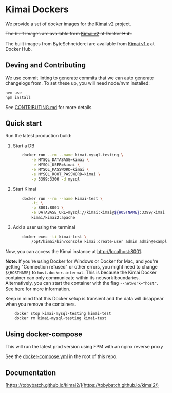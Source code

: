 # Kimai Dockers

We provide a set of docker images for the [Kimai v2](https://github.com/kevinpapst/kimai2) project.

~~The built images are available from [Kimai v2](https://hub.docker.com/r/kimai/kimai2) at Docker Hub.~~

The built images from ByteSchneiderei are available from [Kimai v1.x](https://hub.docker.com/r/byteschneiderei/tobybatch-kimai2) at Docker Hub.

## Deving and Contributing

We use commit linting to generate commits that we can auto generate changelogs from. To set these up, you will need node/nvm installed:

```bash
nvm use
npm install
```

See [CONTRIBUTING.md](CONTRIBUTING.md) for more details.

## Quick start

Run the latest production build:

1. Start a DB

    ```bash
        docker run --rm --name kimai-mysql-testing \
            -e MYSQL_DATABASE=kimai \
            -e MYSQL_USER=kimai \
            -e MYSQL_PASSWORD=kimai \
            -e MYSQL_ROOT_PASSWORD=kimai \
            -p 3399:3306 -d mysql
    ```

2. Start Kimai

    ```bash
        docker run --rm --name kimai-test \
            -ti \
            -p 8001:8001 \
            -e DATABASE_URL=mysql://kimai:kimai@${HOSTNAME}:3399/kimai \
            kimai/kimai2:apache
    ```

3. Add a user using the terminal

    ```bash
        docker exec -ti kimai-test \
            /opt/kimai/bin/console kimai:create-user admin admin@example.com ROLE_SUPER_ADMIN
    ```

Now, you can access the Kimai instance at <http://localhost:8001>.

__Note:__
If you're using Docker for Windows or Docker for Mac, and you're getting "Connection refused" or other errors, you might need to change `${HOSTNAME}` to `host.docker.internal`.
This is because the Kimai Docker container can only communicate within its network boundaries. Alternatively, you can start the container with the flag `--network="host"`.
See [here](https://stackoverflow.com/questions/24319662/from-inside-of-a-docker-container-how-do-i-connect-to-the-localhost-of-the-mach) for more information.

Keep in mind that this Docker setup is transient and the data will disappear when you remove the containers.

```bash
    docker stop kimai-mysql-testing kimai-test
    docker rm kimai-mysql-testing kimai-test
```

## Using docker-compose

This will run the latest prod version using FPM with an nginx reverse proxy

See the [docker-compose.yml](docker-compose.yml) in the root of this repo.

## Documentation

[https://tobybatch.github.io/kimai2/](https://tobybatch.github.io/kimai2/)
